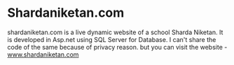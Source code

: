 # Shardaniketan.com
shardaniketan.com is a live dynamic website of a school Sharda Niketan. It is developed in Asp.net using SQL Server for Database.
I can't share the code of the same because of privacy reason. but you can visit the website - www.shardaniketan.com 
